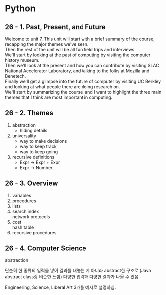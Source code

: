 # Python

## 26 - 1. Past, Present, and Future

Welcome to unit 7. This unit will start with a brief summary of the course, recapping the major themes we've seen.  
Then the rest of the unit will be all fun field trips and interviews.  
We'll start by looking at the past of computing by visiting the computer history museum.  
Then we'll look at the present and how you can contribute by visiting SLAC National Accelerator Laboratory, and talking to the folks at Mozilla and Benetech.  
Finally we'll get a glimpse into the future of computer by visiting UC Berkley and looking at what people there are doing research on.  
We'll start by summarizing the course, and I want to highlight the three main themes that I think are most important in computing.

## 26 - 2. Themes

1. abstraction
    - hiding details
2. universality
    - way to make decisions
    - way to keep track
    - way to keep going
3. recursive definitions
    - Expr -> Expr + Expr
    - Expr -> Number

## 26 - 3. Overview

1. variables
2. procedures
3. lists
4. search index  
network protocols
5. cost  
hash table
6. recursive procedures

## 26 - 4. Computer Science

abstraction  

단순히 한 종류의 입력을 넣어 결과를 내놓는 게 아니라 abstract한 구조로 (Java abstract class랑 비슷한 느낌) 다양한 입력과 다양한 결과가 나올 수 있음

Engineering, Science, Liberal Art 3개를 예시로 설명하심.